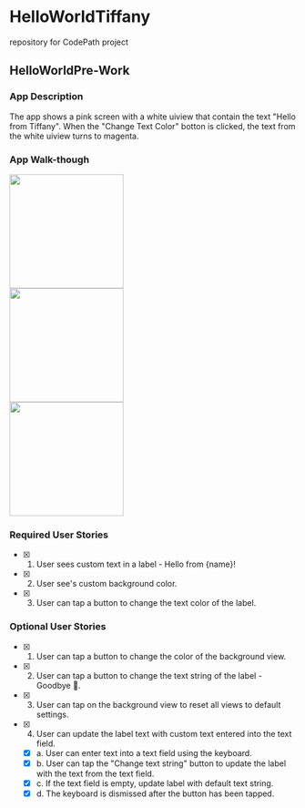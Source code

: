 # HelloWorldTiffany
repository for CodePath project

## HelloWorldPre-Work

### App Description
The app shows a pink screen with a white uiview that contain the text "Hello from Tiffany". When the "Change Text Color" botton is clicked, the text from the white uiview turns to magenta.

### App Walk-though
<img src="http://g.recordit.co/9uklpqr7YQ.gif" width=200><br>
<img src="http://g.recordit.co/yr9HngreOa.gif" width=200><br>
<img src="http://g.recordit.co/j5WQxTxL8c.gif" width=200><br>

### Required User Stories
- [x] 1. User sees custom text in a label - Hello from {name}!
- [x] 2. User see's custom background color.
- [x] 3. User can tap a button to change the text color of the label.

### Optional User Stories
- [x] 1. User can tap a button to change the color of the background view.
- [x] 2. User can tap a button to change the text string of the label - Goodbye 👋.
- [x] 3. User can tap on the background view to reset all views to default settings.
- [x] 4. User can update the label text with custom text entered into the text field.
   - [x] a. User can enter text into a text field using the keyboard.
   - [x] b. User can tap the "Change text string" button to update the label with the text from the text field.
   - [x] c. If the text field is empty, update label with default text string.
   - [x] d. The keyboard is dismissed after the button has been tapped.
